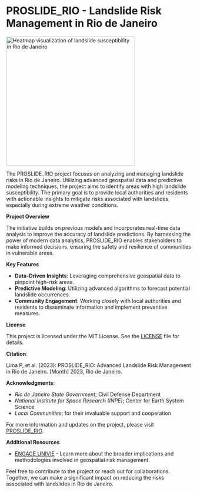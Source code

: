 # PROSLIDE_RIO - Landslide Risk Management in Rio de Janeiro

<img
  src="/rioHeatmap.png"
  alt="Heatmap visualization of landslide susceptibility in Rio de Janeiro"
  title="Heatmap visualization of landslide susceptibility in Rio de Janeiro"
  width="350"
  height="350">

The PROSLIDE_RIO project focuses on analyzing and managing landslide risks in Rio de Janeiro. Utilizing advanced geospatial data and predictive modeling techniques, the project aims to identify areas with high landslide susceptibility. The primary goal is to provide local authorities and residents with actionable insights to mitigate risks associated with landslides, especially during extreme weather conditions.

**Project Overview**

The initiative builds on previous models and incorporates real-time data analysis to improve the accuracy of landslide predictions. By harnessing the power of modern data analytics, PROSLIDE_RIO enables stakeholders to make informed decisions, ensuring the safety and resilience of communities in vulnerable areas.

**Key Features**

- **Data-Driven Insights**: Leveraging comprehensive geospatial data to pinpoint high-risk areas.
- **Predictive Modeling**: Utilizing advanced algorithms to forecast potential landslide occurrences.
- **Community Engagement**: Working closely with local authorities and residents to disseminate information and implement preventive measures.

**License**

This project is licensed under the MIT License. See the [LICENSE](./LICENSE) file for details.

**Citation**:

Lima P, et al. (2023): PROSLIDE_RIO: Advanced Landslide Risk Management in Rio de Janeiro. [Month] 2023, Rio de Janeiro.

**Acknowledgments**:
- *Rio de Janeiro State Government*; Civil Defense Department
- *National Institute for Space Research (INPE)*; Center for Earth System Science
- *Local Communities*; for their invaluable support and cooperation

For more information and updates on the project, please visit [PROSLIDE_RIO](https://github.com/munizlimap15/PROSLIDE_RIO).

**Additional Resources**

- [ENGAGE UNIVIE](https://geographie.univie.ac.at/arbeitsgruppen/engage-geomorphologische-systeme-und-risikoforschung/) - Learn more about the broader implications and methodologies involved in geospatial risk management.

Feel free to contribute to the project or reach out for collaborations. Together, we can make a significant impact on reducing the risks associated with landslides in Rio de Janeiro.
